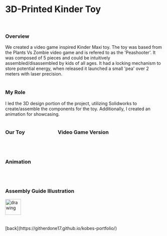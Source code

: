 # 3D-Printed Kinder Toy
<br> 

### Overview 
We created a video game inspired Kinder Maxi toy. The toy was based from the Plants Vs Zombie video game and is refered to as the 'Peashooter'. It was composed of 5 pieces and could be intuitively assembled/disassembled by kids of all ages. It had a locking mechanism to store potential energy, when released it launched a small 'pea' over 2 meters with laser precision. <br><br>

### My Role
I led the 3D design portion of the project, utilizing Solidworks to create/assemble the components for the toy. Additionally, I created an animation for showcasing. 
<br> <br> 
### Our Toy &emsp; &emsp; &emsp; &emsp; &emsp; Video Game Version  
<br> <br> 
### Animation 
<br> <br>
### Assembly Guide Illustration 
<img src="https://githerdone17.github.io/kobes-portfolio/Images/Toy_instructions.png" alt="drawing" width="50"/>
<br> <br> <br>
[back](https://githerdone17.github.io/kobes-portfolio/)
